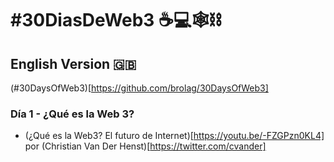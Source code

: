 # #30DiasDeWeb3 ☕️💻🕸⛓

## English Version 🇬🇧

(#30DaysOfWeb3)[https://github.com/brolag/30DaysOfWeb3]

### Día 1 - ¿Qué es la Web 3?

- (¿Qué es la Web3? El futuro de Internet)[https://youtu.be/-FZGPzn0KL4] por (Christian Van Der Henst)[https://twitter.com/cvander]
